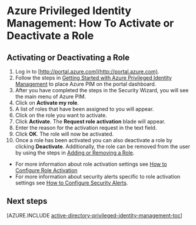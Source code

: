 <properties
   pageTitle="Azure Privileged Identity Management: How To Activate a Role"
   description="Learn how to activate roles for privileged identities with the Azure Privileged Identity Management extension."
   services="active-directory"
   documentationCenter=""
   authors="IHenkel"
   manager="stevenpo"
   editor=""/>

<tags
   ms.service="na"
   ms.devlang="na"
   ms.topic="article"
   ms.tgt_pltfrm="na"
   ms.workload="identity"
   ms.date="09/21/2015"
   ms.author="inhenk"/>

# Azure Privileged Identity Management: How To Activate or Deactivate a Role

## Activating or Deactivating a Role

1. Log in to [http://portal.azure.com](http://portal.azure.com).
2. Follow the steps in [Getting Started with Azure Privileged Identity Management](active-directory-privileged-identity-management-getting-started.md) to place Azure PIM on the portal dashboard.
3. After you have completed the steps in the Security Wizard, you will see the main menu of Azure PIM.
4. Click on **Activate my role**.
5. A list of roles that have been assigned to you will appear.
6. Click on the role you want to activate.
7. Click **Activate**. The **Request role activation** blade will appear.
8. Enter the reason for the activation request in the text field.
9. Click **OK**.  The role will now be activated.
10. Once a role has been activated you can also deactivate a role by clicking **Deactivate**.  Additionally, the role can be removed from the user by using the steps in [Adding or Removing a Role](active-directory-privileged-identity-management-how-to-add-role-to-user.md).

- For more information about role activation settings see [How to Configure Role Activation](active-directory-privileged-identity-management-how-to-configure-role-activation.md)
- For more information about security alerts specific to role activation settings see [How to Configure Security Alerts](active-directory-privileged-identity-management-how-to-configure-security-alerts).

<!--Every topic should have next steps and links to the next logical set of content to keep the customer engaged-->
## Next steps
[AZURE.INCLUDE [active-directory-privileged-identity-management-toc](../../includes/active-directory-privileged-identity-management-toc.md)]

